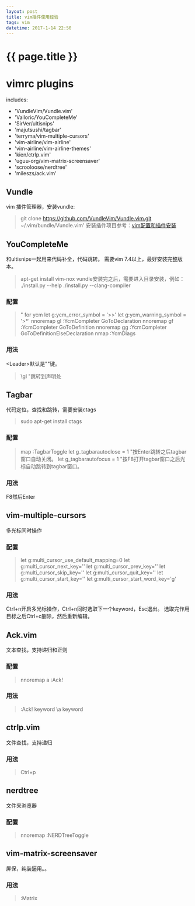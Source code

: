 ```yaml
---
layout: post
title: vim插件使用经验
tags: vim
datetime: 2017-1-14 22:50
---
```


{{ page.title }}
================
# vimrc plugins
includes:
- 'VundleVim/Vundle.vim'
- 'Valloric/YouCompleteMe'
- 'SirVer/ultisnips'
- 'majutsushi/tagbar'
- 'terryma/vim-multiple-cursors'
- 'vim-airline/vim-airline'
- 'vim-airline/vim-airline-themes'
- 'kien/ctrlp.vim'
- 'uguu-org/vim-matrix-screensaver'
- 'scrooloose/nerdtree'
- 'mileszs/ack.vim'

## Vundle
vim 插件管理器，安装vundle:
> git clone https://github.com/VundleVim/Vundle.vim.git ~/.vim/bundle/Vundle.vim'
安装插件项目参考：<a href="https://github.com/layjump/vimrc.git">vim配置和插件安装</a>

## YouCompleteMe
和ultisnips一起用来代码补全，代码跳转。
需要vim 7.4以上，最好安装完整版本。
> apt-get install vim-nox
vundle安装完之后，需要进入目录安装，例如：
> ./install.py --help
> ./install.py --clang-compiler
### 配置
> " for ycm
> let g:ycm_error_symbol = '>>'
> let g:ycm_warning_symbol = '>*'
> nnoremap <leader>gl :YcmCompleter GoToDeclaration<CR>
> nnoremap <leader>gf :YcmCompleter GoToDefinition<CR>
> nnoremap <leader>gg :YcmCompleter GoToDefinitionElseDeclaration<CR>
> nmap <F4> :YcmDiags<CR>
### 用法
\<Leader\>默认是"\"键。
> \gl "跳转到声明处

## Tagbar
代码定位，查找和跳转，需要安装ctags
> sudo apt-get install ctags
### 配置
> map <F8> :TagbarToggle<CR>
> let g_tagbarautoclose = 1 "按Enter跳转之后tagbar窗口自动关闭。
> let g_tagbarautofocus = 1 "按F8打开tagbar窗口之后光标自动跳转到tagbar窗口。
### 用法
F8然后Enter

## vim-multiple-cursors
多光标同时操作
### 配置
> let g:multi_cursor_use_default_mapping=0
> let g:multi_cursor_next_key='<C-n>'
> let g:multi_cursor_prev_key='<C-p>'
> let g:multi_cursor_skip_key='<C-x>'
> let g:multi_cursor_quit_key='<Esc>'
> let g:multi_cursor_start_key='<C-n>'
> let g:multi_cursor_start_word_key='g<C-n>'
### 用法
Ctrl+n开启多光标操作，Ctrl+n同时选取下一个keyword，Esc退出。
选取完作用目标之后Ctrl+c删除，然后重新编辑。

## Ack.vim
文本查找，支持递归和正则
### 配置
> nnoremap <Leader>a :Ack!<Space>
### 用法
> :Ack! keyword
> \a keyword

## ctrlp.vim
文件查找，支持递归
### 用法
> Ctrl+p

## nerdtree
文件夹浏览器
### 配置
> nnoremap <F2> :NERDTreeToggle<Enter>

## vim-matrix-screensaver
屏保，纯装逼用。。
### 用法
> :Matrix
